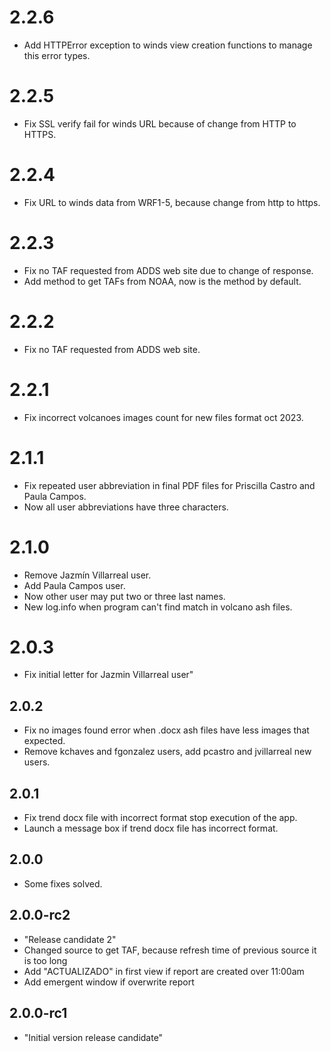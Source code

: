 # 2.2.6

- Add HTTPError exception to winds view creation functions to manage this error types.

# 2.2.5

- Fix SSL verify fail for winds URL because of change from HTTP to HTTPS.

# 2.2.4

- Fix URL to winds data from WRF1-5, because change from http to https.

# 2.2.3

- Fix no TAF requested from ADDS web site due to change of response.
- Add method to get TAFs from NOAA, now is the method by default.

# 2.2.2

- Fix no TAF requested from ADDS web site.

# 2.2.1

- Fix incorrect volcanoes images count for new files format oct 2023. 

# 2.1.1

- Fix repeated user abbreviation in final PDF files for Priscilla Castro and
  Paula Campos.
- Now all user abbreviations have three characters.

# 2.1.0

- Remove Jazmín Villarreal user.
- Add Paula Campos user.
- Now other user may put two or three last names.
- New log.info when program can't find match in volcano ash files.

# 2.0.3

- Fix initial letter for Jazmin Villarreal user"

## 2.0.2

- Fix no images found error when .docx ash files have less images that expected.
- Remove kchaves and fgonzalez users, add pcastro and jvillarreal new users.

## 2.0.1

- Fix trend docx file with incorrect format stop execution of the app.
- Launch a message box if trend docx file has incorrect format.

## 2.0.0

- Some fixes solved.

## 2.0.0-rc2

- "Release candidate 2"
- Changed source to get TAF, because refresh time of previous source it is too long
- Add "ACTUALIZADO" in first view if report are created over 11:00am
- Add emergent window if overwrite report

## 2.0.0-rc1

- "Initial version release candidate"